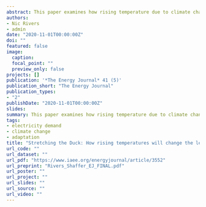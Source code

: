 ```yaml
---
abstract: This paper examines how rising temperature due to climate change will affect the demand for electricity through mid- and end-century. We extend recent literature by directly incorporating adaptation in the form of increased air conditioner penetration into temperature responsiveness and focussing on changes to both the level and timing of future electricity demand. The latter is found to be of greater importance in colder countries, where the level effect is dampened by offsetting reductions in heating demand from warmer winters. Seasonal peaks are projected to shift from winter to summer and the diurnal range of hourly demand expands, exacerbating an increasing need for flexibility coming from the supply side due to a growing share of variable renewable energy.
authors:
- Nic Rivers
- admin
date: "2020-11-01T00:00:00Z"
doi: ""
featured: false
image:
  caption:
  focal_point: ""
  preview_only: false
projects: []
publication: '*The Energy Journal* 41 (5)'
publication_short: "The Energy Journal"
publication_types:
- "2"
publishDate: "2020-11-01T00:00:00Z"
slides:
summary: This paper examines how rising temperature due to climate change will affect the demand for electricity through mid- and end-century. We extend recent literature by directly incorporating adaptation in the form of increased air conditioner penetration into temperature responsiveness and focussing on changes to both the level and timing of future electricity demand. The latter is found to be of greater importance in colder countries, where the level effect is dampened by offsetting reductions in heating demand from warmer winters. Seasonal peaks are projected to shift from winter to summer and the diurnal range of hourly demand expands, exacerbating an increasing need for flexibility coming from the supply side due to a growing share of variable renewable energy.
tags:
- electricity demand
- climate change
- adaptation
title: "Stretching the Duck: How rising temperatures will change the level and shape of future electricity consumption"
url_code: ""
url_dataset: ""
url_pdf: "https://www.iaee.org/energyjournal/article/3552"
url_preprint: "Rivers_Shaffer_EJ_FINAL.pdf"
url_poster: ""
url_project: ""
url_slides: ""
url_source: ""
url_video: ""
---
```


